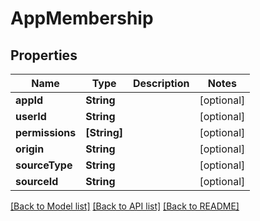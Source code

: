 # AppMembership

## Properties
Name | Type | Description | Notes
------------ | ------------- | ------------- | -------------
**appId** | **String** |  | [optional] 
**userId** | **String** |  | [optional] 
**permissions** | **[String]** |  | [optional] 
**origin** | **String** |  | [optional] 
**sourceType** | **String** |  | [optional] 
**sourceId** | **String** |  | [optional] 

[[Back to Model list]](../README.md#documentation-for-models) [[Back to API list]](../README.md#documentation-for-api-endpoints) [[Back to README]](../README.md)


